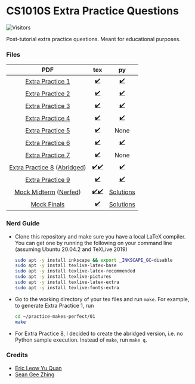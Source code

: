 # CS1010S Extra Practice Questions
![Visitors](https://visitor-badge.laobi.icu/badge?page_id=RussellDash332/practice-makes-perfect)

Post-tutorial extra practice questions. Meant for educational purposes.

### Files
|PDF|tex|py|
|:---:|:---:|:--:|
|[Extra Practice 1](https://github.com/RussellDash332/practice-makes-perfect/blob/085c07255d6abde8a8be10878aeb58248deadb0e/01/extra-1.pdf)|[✔️](https://github.com/RussellDash332/practice-makes-perfect/blob/085c07255d6abde8a8be10878aeb58248deadb0e/01/extra-1.tex)|[✔️](https://github.com/RussellDash332/practice-makes-perfect/tree/085c07255d6abde8a8be10878aeb58248deadb0e/01/py)|
|[Extra Practice 2](https://github.com/RussellDash332/practice-makes-perfect/blob/085c07255d6abde8a8be10878aeb58248deadb0e/02/extra-2.pdf)|[✔️](https://github.com/RussellDash332/practice-makes-perfect/blob/085c07255d6abde8a8be10878aeb58248deadb0e/02/extra-2.tex)|[✔️](https://github.com/RussellDash332/practice-makes-perfect/tree/085c07255d6abde8a8be10878aeb58248deadb0e/02/py)|
|[Extra Practice 3](https://github.com/RussellDash332/practice-makes-perfect/blob/085c07255d6abde8a8be10878aeb58248deadb0e/03/extra-3.pdf)|[✔️](https://github.com/RussellDash332/practice-makes-perfect/blob/085c07255d6abde8a8be10878aeb58248deadb0e/03/extra-3.tex)|[✔️](https://github.com/RussellDash332/practice-makes-perfect/tree/085c07255d6abde8a8be10878aeb58248deadb0e/03/py)|
|[Extra Practice 4](https://github.com/RussellDash332/practice-makes-perfect/blob/085c07255d6abde8a8be10878aeb58248deadb0e/04/extra-4.pdf)|[✔️](https://github.com/RussellDash332/practice-makes-perfect/blob/085c07255d6abde8a8be10878aeb58248deadb0e/04/extra-4.tex)|[✔️](https://github.com/RussellDash332/practice-makes-perfect/tree/085c07255d6abde8a8be10878aeb58248deadb0e/04/py)|
|[Extra Practice 5](https://github.com/RussellDash332/practice-makes-perfect/blob/085c07255d6abde8a8be10878aeb58248deadb0e/05/extra-5.pdf)|[✔️](https://github.com/RussellDash332/practice-makes-perfect/blob/085c07255d6abde8a8be10878aeb58248deadb0e/05/extra-5.tex)|None|
|[Extra Practice 6](https://github.com/RussellDash332/practice-makes-perfect/blob/085c07255d6abde8a8be10878aeb58248deadb0e/06/extra-6.pdf)|[✔️](https://github.com/RussellDash332/practice-makes-perfect/blob/085c07255d6abde8a8be10878aeb58248deadb0e/06/extra-6.tex)|[✔️](https://github.com/RussellDash332/practice-makes-perfect/tree/085c07255d6abde8a8be10878aeb58248deadb0e/06/py)|
|[Extra Practice 7](https://github.com/RussellDash332/practice-makes-perfect/blob/085c07255d6abde8a8be10878aeb58248deadb0e/07/extra-7.pdf)|[✔️](https://github.com/RussellDash332/practice-makes-perfect/blob/085c07255d6abde8a8be10878aeb58248deadb0e/07/extra-7.tex)|None|
|[Extra Practice 8](https://github.com/RussellDash332/practice-makes-perfect/blob/085c07255d6abde8a8be10878aeb58248deadb0e/08/extra-8.pdf) ([Abridged](https://github.com/RussellDash332/practice-makes-perfect/blob/085c07255d6abde8a8be10878aeb58248deadb0e/08/extra-8q.pdf))|[✔️](https://github.com/RussellDash332/practice-makes-perfect/blob/085c07255d6abde8a8be10878aeb58248deadb0e/08/extra-8.tex)[✔️](https://github.com/RussellDash332/practice-makes-perfect/blob/085c07255d6abde8a8be10878aeb58248deadb0e/08/extra-8q.tex)|[✔️](https://github.com/RussellDash332/practice-makes-perfect/tree/085c07255d6abde8a8be10878aeb58248deadb0e/08/py)|
|[Extra Practice 9](https://github.com/RussellDash332/practice-makes-perfect/blob/085c07255d6abde8a8be10878aeb58248deadb0e/09/extra-9.pdf)|[✔️](https://github.com/RussellDash332/practice-makes-perfect/blob/085c07255d6abde8a8be10878aeb58248deadb0e/09/extra-9.tex)|[✔️](https://github.com/RussellDash332/practice-makes-perfect/tree/085c07255d6abde8a8be10878aeb58248deadb0e/09/py)|
|[Mock Midterm](https://github.com/RussellDash332/practice-makes-perfect/blob/main/Mock/Midterm/mock-midterm-unnerfed.pdf) ([Nerfed](https://github.com/RussellDash332/practice-makes-perfect/blob/main/Mock/Midterm/mock-midterm.pdf))|[✔️](https://github.com/RussellDash332/practice-makes-perfect/blob/main/Mock/Midterm/mock-midterm-unnerfed.tex)[✔️](https://github.com/RussellDash332/practice-makes-perfect/blob/main/Mock/Midterm/mock-midterm.tex)|[Solutions](https://github.com/RussellDash332/practice-makes-perfect/blob/main/Mock/Midterm/mock-midterm-solutions.py)|
|[Mock Finals](https://github.com/RussellDash332/practice-makes-perfect/blob/main/Mock/Finals/mock-finals.pdf)|[✔️](https://github.com/RussellDash332/practice-makes-perfect/blob/main/Mock/Finals/mock-finals.tex)|[Solutions](https://github.com/RussellDash332/practice-makes-perfect/blob/main/Mock/Finals/mock-finals-solutions.py)|

### Nerd Guide
- Clone this repository and make sure you have a local LaTeX compiler. You can get one by running the following on your command line (assuming Ubuntu 20.04.2 and TeXLive 2019)
    ```sh
    sudo apt -y install inkscape && export _INKSCAPE_GC=disable
    sudo apt -y install texlive-latex-base
    sudo apt -y install texlive-latex-recommended
    sudo apt -y install texlive-pictures
    sudo apt -y install texlive-latex-extra
    sudo apt -y install texlive-fonts-extra
    ```
- Go to the working directory of your tex files and run `make`. For example, to generate Extra Practice 1, run
    ```sh
    cd ~/practice-makes-perfect/01
    make
    ```
- For Extra Practice 8, I decided to create the abridged version, i.e. no Python sample execution. Instead of `make`, run `make q`.

### Credits
- [Eric Leow Yu Quan](https://github.com/shittake)
- [Sean Gee Zhing](https://github.com/pikasean)